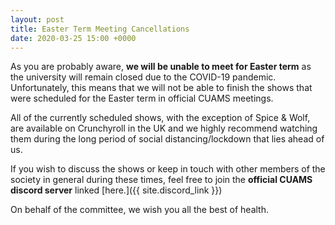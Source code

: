 ```yaml
---
layout: post
title: Easter Term Meeting Cancellations
date: 2020-03-25 15:00 +0000
---
```


As you are probably aware, **we will be unable to meet for Easter term** as the university will remain closed due to the COVID-19 pandemic. Unfortunately, this means that we will not be able to finish the shows that were scheduled for the Easter term in official CUAMS meetings.

All of the currently scheduled shows, with the exception of Spice & Wolf, are available on Crunchyroll in the UK and we highly recommend watching them during the long period of social distancing/lockdown that lies ahead of us.

If you wish to discuss the shows or keep in touch with other members of the society in general during these times, feel free to join the **official CUAMS discord server** linked [here.]({{ site.discord_link }})

On behalf of the committee, we wish you all the best of health.